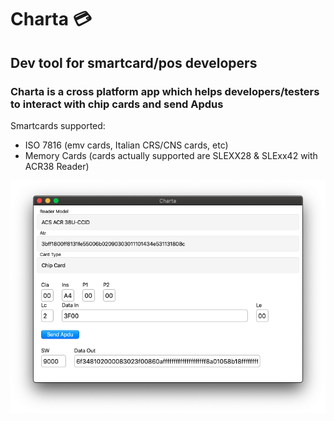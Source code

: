 # Charta 💳
## Dev tool for smartcard/pos developers
### Charta is a cross platform app which helps developers/testers to interact with chip cards and send Apdus

Smartcards supported:
- ISO 7816 (emv cards, Italian CRS/CNS cards, etc)
- Memory Cards (cards actually supported are SLEXX28 & SLExx42 with ACR38 Reader)


![charta](screenshots/mainscreenshot.png)
